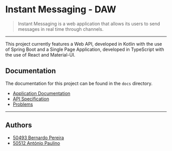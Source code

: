 # Instant Messaging - DAW

> Instant Messaging is a web application that allows its users to send messages in real time through channels.

---

This project currently features a Web API, developed in Kotlin with the use of Spring Boot 
and a Single Page Application, developed in TypeScript with the use of React and Material-UI.

## Documentation

The documentation for this project can be found in the `docs` directory.
- [Application Documentation](docs/README.md)
- [API Specification](docs/instant-messaging-api-spec.yml)
- [Problems](docs/problems)
---

## Authors

- [50493 Bernardo Pereira](https://github.com/BernardoPe)
- [50512 António Paulino](https://github.com/antonio-paulino)